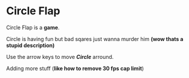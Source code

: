 # Circle Flap
Circle Flap is a <b>game</b>.

Circle is having fun but bad sqares just wanna murder him <b>(wow thats a stupid description)</b>

Use the arrow keys to move <b><i>Circle</i></b> arround.

Adding more stuff (<b>like how to remove 30 fps cap limit</b>)
